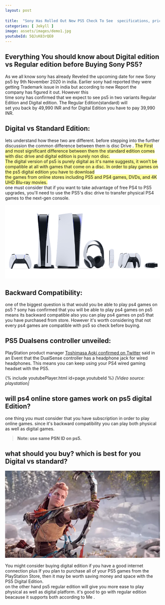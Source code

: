 ```yaml
---
layout: post

title:  "Sony Has Rolled Out New PS5 Check To See  specifications, price and other details!"
categories: [ Jekyll ]
image: assets/images/demo1.jpg
youtubeId: 5QJsK83rQE0
---
```


## Everything You should know about  Digital edition vs Regular edition before Buying Sony PS5?	




As we all know sony has already Reveled the upcoming date for new Sony ps5 by 9th November 2020 in india. Earlier sony had reported they were getting Trademark issue in india but according to new Report the	
company has figured it out. However this 	
time sony has confirmed that we expect to see ps5 in two variants Regular Edition and Digital edition. The Regular Edition(standard) will	
set you back by 49,990 INR and for Digital Edition you have to pay 39,990 INR. 	

## Digital vs Standard Edition:	
lets understand how these two are different. before stepping into the further discussion the common difference between them is disc Drive .	
<span style="background-color: #FFFF99">  The First and most significant difference between them the standard edition comes with disc drive and digital edition is purely non disc. 	
  The digital version of ps5 is purely digital as it's name suggests, it won’t be compatible at all with games that come on a disc. In order to play games on the  ps5 digital edition  you have to download 	
the games from online stores including PS5 and PS4 games, DVDs, and 4K UHD Blu-ray movies.</span>	
one must consider that if you want to take advantage of free PS4 to PS5 upgrades, you'll need to use the PS5's disc drive to transfer physical PS4 games to the next-gen console.	

![ps5 Digital vs standard edition](/assets/images/ps5family.png)	


## Backward Compatibility: 	
one of the biggest question is that would you be able to play ps4 games on ps5 ? sony has confirmed that you will be able to play ps4 games on ps5 means its backward compatible also you can play ps4 games on ps5 that you have purchased from store. However it's worth considering that not every ps4 games are compatible with ps5 so check before buying. 	

## PS5 Dualsens controller unveiled:	

PlayStation product manager [Toshimasa Aoki confirmed on Twitter](https://twitter.com/toshimasa_aoki?s=09) said in an Event that the DualSense controller has a headphone jack for wired headphones. This means you can keep using your PS4 wired gaming headset with the PS5. 	

{% include youtubePlayer.html id=page.youtubeId %}
*[Video source: playstation]*


## will  ps4 online store  games work on ps5 digital Edition?	

one thing you must consider that you have subscription in order to play online games. since it's backward compatibility you can play  both physical as well as digital games. 	

> **Note: use same PSN ID on ps5.**	


## what should you buy? which is best for you Digital vs standard?	

![](/assets/images/horizon.jpg.webp)

You might consider buying digital edition if you have a good internet connection plus  If you plan to purchase all of your PS5 games from the PlayStation Store, then it may be worth saving money and space with the PS5 Digital Edition.	
on the other hand ps5 regular edition will give you more ease to play  physical as well as digital platform. it's good to go with regular edition beacause it supports both according to Me .






